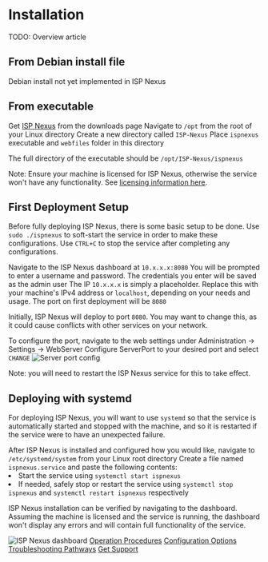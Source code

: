 # Installation

<warning>TODO: Overview article</warning>

## From Debian install file

<warning>Debian install not yet implemented in ISP Nexus</warning>

## From executable

<procedure title="Get the Executable">
    <step>Get <a href="https://www.aspensmart.net/">ISP Nexus</a> from the downloads page</step>
    <step>Navigate to <code>/opt</code> from the root of your Linux directory</step>
    <step>Create a new directory called <code>ISP-Nexus</code></step>
    <step>Place <code>ispnexus</code> executable and <code>webfiles</code> folder in this directory</step>
    <p>The full directory of the executable should be <code>/opt/ISP-Nexus/ispnexus</code></p>
</procedure>

<tip>
    Note: Ensure your machine is licensed for ISP Nexus,
    otherwise the service won't have any functionality.
    See <a href="Licensing.md">licensing information here</a>.
</tip>

## First Deployment Setup

<p>
    Before fully deploying ISP Nexus, there is some basic setup to be done.
    Use <code>sudo ./ispnexus</code> to soft-start the service in order to make these configurations.
    Use <code>CTRL+C</code> to stop the service after completing any configurations.
</p>

<procedure title="Creating Initial User">
    <step>Navigate to the ISP Nexus dashboard at <code>10.x.x.x:8080</code></step>
    <step>You will be prompted to enter a username and password.
    The credentials you enter will be saved as the <control>admin</control> user</step>
</procedure>

<tip>
    The IP <code>10.x.x.x</code> is simply a placeholder.
    Replace this with your machine's IPv4 address or <code>localhost</code>, depending on your needs and usage.
    The port on first deployment will be <code>8080</code>
</tip>

<procedure title="Configuring ISP Nexus Port">
    <p>
        Initially, ISP Nexus will deploy to port <code>8080</code>. You may want to change this,
        as it could cause conflicts with other services on your network.
    </p>
    <step>To configure the port, navigate to the web settings
    under <control>Administration → Settings → WebServer</control></step>
    <step>Configure <control>ServerPort</control> to your desired port and select <code>CHANGE</code></step>
    <img src="server-port.png" alt="Server port config" border-effect="line"/>
</procedure>

<tip>Note: you will need to restart the ISP Nexus service for this to take effect.</tip>

## Deploying with systemd

<p>
    For deploying ISP Nexus, you will want to use <code>systemd</code> so
    that the service is automatically started and stopped with the machine, and so
    it is restarted if the service were to have an unexpected failure.
</p>

<procedure title="Setting up systemd">
    <step>After ISP Nexus is installed and configured how you would like,
    navigate to <code>/etc/systemd/system</code> from your Linux root directory</step>
    <step>Create a file named <code>ispnexus.service</code> and paste the following contents:</step>
    <code-block src="ispnexus-service.kt"></code-block>
    <list>
        <li>Start the service using <code>systemctl start ispnexus</code></li>
        <li>If needed, safely stop or restart the service using <code>systemctl stop ispnexus</code> and
        <code>systemctl restart ispnexus</code> respectively</li>
    </list>
</procedure>

<procedure title="Verifying Installation">
    <p>ISP Nexus installation can be verified by navigating to the dashboard.
    Assuming the machine is licensed and the service is running, the dashboard won't display
    any errors and will contain full functionality of the service.</p>
    <img src="dashboard.png" alt="ISP Nexus dashboard" border-effect="line"/>
</procedure>

<seealso style="cards">
    <category ref="related">
        <a href="Operation.md" summary="Get started with operating and maintaining your new service">
            Operation Procedures</a>
        <a href="Configuration.md" summary="Learn about ISP Nexus configuration options">
            Configuration Options</a>
        <a href="Troubleshooting.md" summary="Prepare for outages before they arrive">
            Troubleshooting Pathways</a>
        <a href="Support.md" summary="Contact Aspen Wireless">
            Get Support</a>
    </category>
</seealso>